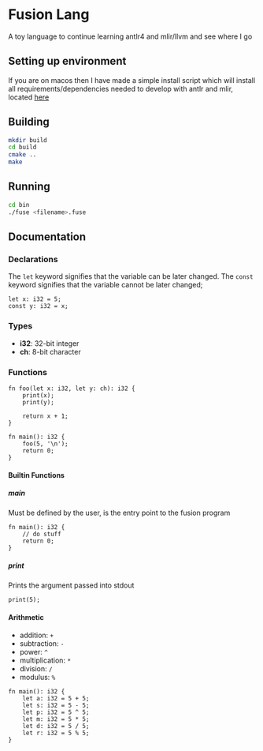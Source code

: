 # Fusion Lang
A toy language to continue learning antlr4 and mlir/llvm and see where I go

## Setting up environment
If you are on macos then I have made a simple install script which will install all requirements/dependencies needed to develop with antlr and mlir, located [here](https://github.com/jackparsonss/fusion/blob/main/scipts/setup_macos.bash)

## Building
```bash
mkdir build
cd build
cmake ..
make
```

## Running
```bash
cd bin
./fuse <filename>.fuse
```

## Documentation
### Declarations
The `let` keyword signifies that the variable can be later changed.
The `const` keyword signifies that the variable cannot be later changed;
```
let x: i32 = 5;
const y: i32 = x;
```

### Types
- **i32**: 32-bit integer
- **ch**: 8-bit character

### Functions
```
fn foo(let x: i32, let y: ch): i32 {
    print(x);
    print(y);

    return x + 1;
}

fn main(): i32 {
    foo(5, '\n');
    return 0;
}
```

#### Builtin Functions
##### main
Must be defined by the user, is the entry point to the fusion program
```
fn main(): i32 {
    // do stuff
    return 0;
}
```

##### print
Prints the argument passed into stdout
```
print(5);
```

#### Arithmetic
- addition: `+`
- subtraction: `-`
- power: `^`
- multiplication: `*`
- division: `/`
- modulus: `%`
```
fn main(): i32 {
    let a: i32 = 5 + 5;
    let s: i32 = 5 - 5;
    let p: i32 = 5 ^ 5;
    let m: i32 = 5 * 5;
    let d: i32 = 5 / 5;
    let r: i32 = 5 % 5;
}
```
```
```
